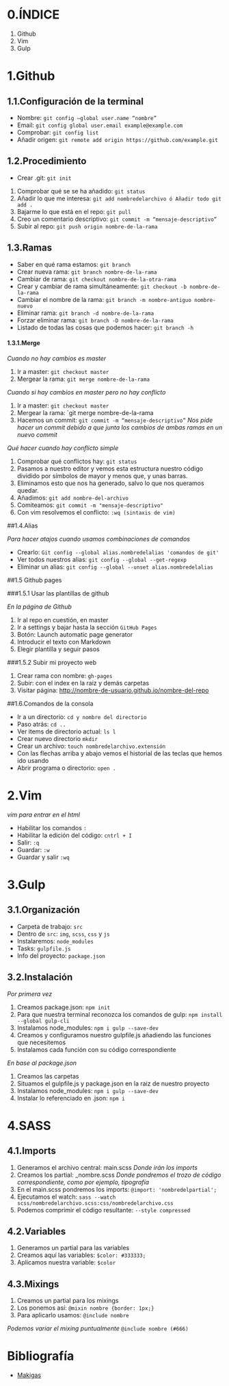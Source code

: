# 0.ÍNDICE

1. Github
2. Vim
3. Gulp


# 1.Github

## 1.1.Configuración de la terminal

* Nombre: `git config –global user.name “nombre”`
* Email: `git config global user.email example@example.com`
* Comprobar: `git config list`
* Añadir origen: `git remote add origin https://github.com/example.git`

## 1.2.Procedimiento

* Crear .git: `git init`
1. Comprobar qué se se ha añadido: `git status`
2. Añadir lo que me interesa: `git add nombredelarchivo ó Añadir todo git add .`
3. Bajarme lo que está en el repo: `git pull`
4. Creo un comentario descriptivo: `git commit -m “mensaje-descriptivo”`
5. Subir al repo: `git push origin nombre-de-la-rama`

## 1.3.Ramas

* Saber en qué rama estamos: `git branch`
* Crear nueva rama: `git branch nombre-de-la-rama`
* Cambiar de rama: `git checkout nombre-de-la-otra-rama`
* Crear y cambiar de rama simultáneamente: `git checkout -b nombre-de-la-rama`
* Cambiar el nombre de la rama: `git branch -m nombre-antiguo nombre-nuevo`
* Eliminar rama: `git branch -d nombre-de-la-rama`
* Forzar eliminar rama: `git branch -D nombre-de-la-rama`
* Listado de todas las cosas que podemos hacer: `git branch -h`

#### 1.3.1.Merge

_Cuando no hay cambios es master_

1. Ir a master: `git checkout master`
2. Mergear la rama: `git merge nombre-de-la-rama`

_Cuando si hay cambios en master pero no hay conflicto_

1. Ir a master: `git checkout master`
2. Mergear la rama: `git merge nombre-de-la-rama
3. Hacemos un commit: `git commit -m “mensaje-descriptivo”` _Nos pide hacer un commit debido a que junta los cambios de ambas ramas en un nuevo commit_

_Qué hacer cuando hay conflicto simple_

1. Comprobar qué conflictos hay: `git status`
2. Pasamos a nuestro editor y vemos esta estructura nuestro código dividido por símbolos de mayor y menos que, y unas barras.
3. Eliminamos esto que nos ha generado, salvo lo que nos queramos quedar.
4. Añadimos: `git add nombre-del-archivo`
5. Comiteamos: `git commit -m "mensaje-descriptivo"`
6. Con vim resolvemos el conflicto: `:wq (sintaxis de vim)`

##1.4.Alias

_Para hacer atajos cuando usamos combinaciones de comandos_

* Crearlo: `Git config --global alias.nombredelalias 'comandos de git'`
* Ver todos nuestros alias: `git config --global --get-regexp`
* Eliminar un alias: `git config --global --unset alias.nombredelalias`

##1.5 Github pages

###1.5.1 Usar las plantillas de github

_En la página de Github_

1. Ir al repo en cuestión, en master
2. Ir a settings y bajar hasta la sección `GitHub Pages`
3. Botón: Launch automatic page generator
4. Introducir el texto con Markdown
5. Elegir plantilla y seguir pasos

###1.5.2 Subir mi proyecto web

1. Crear rama con nombre: `gh-pages`
2. Subir: con el index en la raiz y demás carpetas
3. Visitar página: http://nombre-de-usuario.github.io/nombre-del-repo

##1.6.Comandos de la consola

* Ir a un directorio: `cd y nombre del directorio`
* Paso atrás: `cd ..`
* Ver items de directorio actual: `ls l`
* Crear nuevo directorio `mkdir`
* Crear un archivo: `touch nombredelarchivo.extensión`
* Con las flechas arriba y abajo vemos el historial de las teclas que hemos ido usando
* Abrir programa o directorio: `open .`


# 2.Vim
_vim para entrar en el html_

* Habilitar los comandos `:`
* Habilitar la edición del código: `cntrl + I`
* Salir: `:q`
* Guardar: `:w`
* Guardar y salir `:wq`

# 3.Gulp

## 3.1.Organización

* Carpeta de trabajo: `src`
* Dentro de `src`: `img`, `scss`, `css` y `js`
* Instalaremos: `node_modules`
* Tasks: `gulpfile.js`
* Info del proyecto: `package.json`

## 3.2.Instalación

_Por primera vez_

1. Creamos package.json: `npm init`
2. Para que nuestra terminal reconozca los comandos de gulp: `npm install --global gulp-cli`
3. Instalamos node_modules: `npm i gulp --save-dev`
4. Creamos y configuramos nuestro gulpfile.js añadiendo las funciones que necesitemos
5. Instalamos cada función con su código correspondiente

_En base al package.json_

1. Creamos las carpetas
2. Situamos el gulpfile.js y package.json en la raiz de nuestro proyecto
3. Instalamos node_modules: `npm i gulp --save-dev`
4. Instalar lo referenciado en .json: `npm i`

# 4.SASS

## 4.1.Imports

1. Generamos el archivo central: main.scss _Donde irán los imports_
2. Creamos los partial: _nombre.scss _Donde pondremos el trozo de código correspondiente, como por ejemplo, tipografía_
3. En el main.scss pondremos los imports: `@import: 'nombredelpartial';`
4. Ejecutamos el watch: `sass --watch scss/nombredelarchivo.scss:css/nombredelarchivo.css`
5. Podemos comprimir el código resultante: `--style compressed`

## 4.2.Variables

1. Generamos un partial para las variables
2. Creamos aquí las variables: `$color: #333333;`
3. Aplicamos nuestra variable: `$color`

## 4.3.Mixings

1. Creamos un partial para los mixings
2. Los ponemos así: `@mixin nombre {border: 1px;}`
3. Para aplicarlo usamos: `@include nombre`

_Podemos variar el mixing puntualmente_ `@include nombre (#666)`

# Bibliografía

* [Makigas](https://www.youtube.com/user/MakiGAS93)